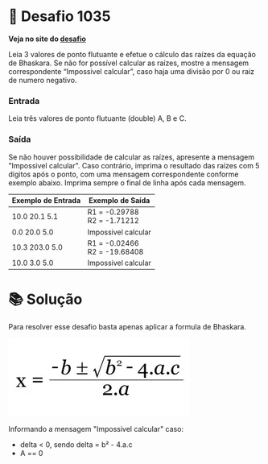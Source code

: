 # 📖 Desafio 1035

**Veja no site do [desafio](https://www.beecrowd.com.br/judge/pt/problems/view/1036)**

Leia 3 valores de ponto flutuante e efetue o cálculo das raízes da equação de Bhaskara. Se não for possível calcular as raízes, mostre a mensagem correspondente “Impossivel calcular”, caso haja uma divisão por 0 ou raiz de numero negativo.

### Entrada

Leia três valores de ponto flutuante (double) A, B e C.

### Saída

Se não houver possibilidade de calcular as raízes, apresente a mensagem "Impossivel calcular". Caso contrário, imprima o resultado das raízes com 5 dígitos após o ponto, com uma mensagem correspondente conforme exemplo abaixo. Imprima sempre o final de linha após cada mensagem.

| Exemplo de Entrada | Exemplo de Saída                |
| ------------------ | ------------------------------- |
| 10.0 20.1 5.1      | R1 = -0.29788<br>R2 = -1.71212  |
| 0.0 20.0 5.0       | Impossivel calcular             |
| 10.3 203.0 5.0     | R1 = -0.02466<br>R2 = -19.68408 |
| 10.0 3.0 5.0       | Impossivel calcular             |

# 📚 Solução

Para resolver esse desafio basta apenas aplicar a formula de Bhaskara.

![image](/img/1036.webp)

Informando a mensagem "Impossivel calcular" caso:

- delta < 0, sendo delta = b² - 4.a.c
- A == 0
